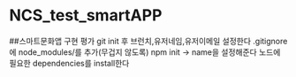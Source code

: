 # NCS_test_smartAPP
##스마트문화앱 구현 평가
<git>
  git init 후 브런치,유저네임,유저이메일 설정한다
  .gitignore에 node_modules/를 추가(무겁지 않도록)
<node setting>
  npm init -> name을 설정해준다
  노드에 필요한 dependencies를 install한다
  
  
